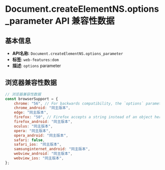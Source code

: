 # Document.createElementNS.options_parameter API 兼容性数据

## 基本信息

- **API名称**: `Document.createElementNS.options_parameter`
- **标签**: `web-features:dom`
- **描述**: `options` parameter

## 浏览器兼容性数据

```javascript
// 浏览器兼容性数据
const browserSupport = {
    chrome: "56", // For backwards compatibility, the `options` parameter can be an object or a string with the custom el...,
    chrome_android: "同主版本",
    edge: "同主版本",
    firefox: "50", // Firefox accepts a string instead of an object here, but only from version 51 onwards. In version 50,...,
    firefox_android: "同主版本",
    oculus: "同主版本",
    opera: "同主版本",
    opera_android: "同主版本",
    safari: false,
    safari_ios: "同主版本",
    samsunginternet_android: "同主版本",
    webview_android: "同主版本",
    webview_ios: "同主版本",
};

```

